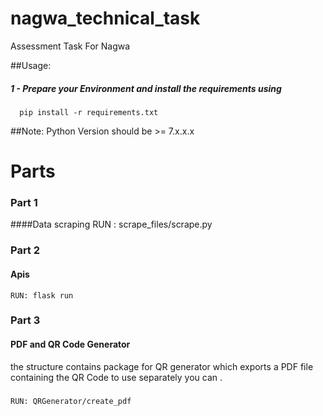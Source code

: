 # nagwa_technical_task
Assessment Task For Nagwa

##Usage:
  ##### 1 - Prepare your Environment and install the requirements using 
      pip install -r requirements.txt
  


##Note:
            Python Version should be >= 7.x.x.x


# Parts
 ### Part 1
####Data scraping 
    RUN : scrape_files/scrape.py

 ### Part 2
#### Apis
    RUN: flask run

### Part 3     
#### PDF and QR Code Generator
the structure contains package for QR generator
which exports a PDF file containing the QR Code
to use separately you can .
###
    RUN: QRGenerator/create_pdf